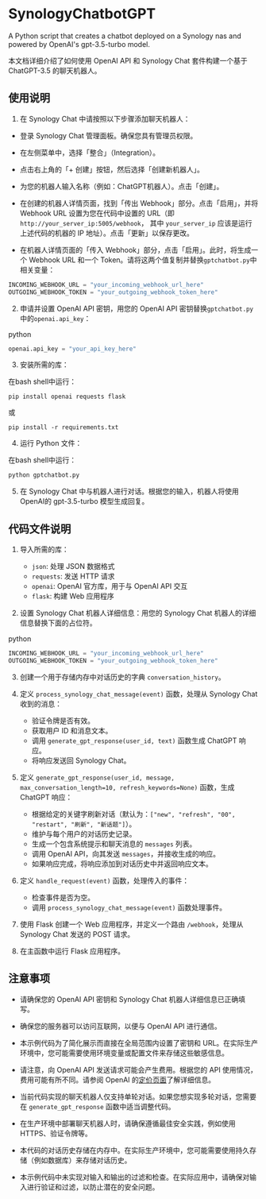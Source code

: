 

# SynologyChatbotGPT
A Python script that creates a chatbot deployed on a Synology nas and powered by OpenAI's gpt-3.5-turbo model.



本文档详细介绍了如何使用 OpenAI API 和 Synology Chat 套件构建一个基于 ChatGPT-3.5 的聊天机器人。


使用说明
----

1.  在 Synology Chat 中请按照以下步骤添加聊天机器人：

- 登录 Synology Chat 管理面板。确保您具有管理员权限。

- 在左侧菜单中，选择「整合」（Integration）。

- 点击右上角的「+ 创建」按钮，然后选择「创建新机器人」。

- 为您的机器人输入名称（例如：ChatGPT机器人）。点击「创建」。

- 在创建的机器人详情页面，找到「传出 Webhook」部分。点击「启用」，并将 Webhook URL 设置为您在代码中设置的 URL（即 `http://your_server_ip:5005/webhook`， 其中 `your_server_ip` 应该是运行上述代码的机器的 IP 地址）。点击「更新」以保存更改。

- 在机器人详情页面的「传入 Webhook」部分，点击「启用」。此时，将生成一个 Webhook URL 和一个 Token。请将这两个值复制并替换`gptchatbot.py`中相关变量：

```python
INCOMING_WEBHOOK_URL = "your_incoming_webhook_url_here"
OUTGOING_WEBHOOK_TOKEN = "your_outgoing_webhook_token_here"

```

2. 申请并设置 OpenAI API 密钥，用您的 OpenAI API 密钥替换`gptchatbot.py`中的`openai.api_key`：
    

python

```python
openai.api_key = "your_api_key_here"
```
    
3.  安装所需的库：

在bash shell中运行：

```
pip install openai requests flask
```
或
```
pip install -r requirements.txt 
```

4.  运行 Python 文件：

在bash shell中运行：

```bash
python gptchatbot.py
```

5. 在 Synology Chat 中与机器人进行对话。根据您的输入，机器人将使用OpenAI的 gpt-3.5-turbo 模型生成回复。



代码文件说明
------

1.  导入所需的库：
    
    *   `json`: 处理 JSON 数据格式
    *   `requests`: 发送 HTTP 请求
    *   `openai`: OpenAI 官方库，用于与 OpenAI API 交互
    *   `flask`: 构建 Web 应用程序


2.  设置 Synology Chat 机器人详细信息：用您的 Synology Chat 机器人的详细信息替换下面的占位符。

python

```python
INCOMING_WEBHOOK_URL = "your_incoming_webhook_url_here"
OUTGOING_WEBHOOK_TOKEN = "your_outgoing_webhook_token_here"
```

3.  创建一个用于存储内存中对话历史的字典 `conversation_history`。
    
4.  定义 `process_synology_chat_message(event)` 函数，处理从 Synology Chat 收到的消息：
    
    *   验证令牌是否有效。
    *   获取用户 ID 和消息文本。
    *   调用 `generate_gpt_response(user_id, text)` 函数生成 ChatGPT 响应。
    *   将响应发送回 Synology Chat。
5.  定义 `generate_gpt_response(user_id, message, max_conversation_length=10, refresh_keywords=None)` 函数，生成 ChatGPT 响应：
    
    *   根据给定的关键字刷新对话（默认为：`["new", "refresh", "00", "restart", "刷新", "新话题"]`）。
    *   维护与每个用户的对话历史记录。
    *   生成一个包含系统提示和聊天消息的 `messages` 列表。
    *   调用 OpenAI API，向其发送 `messages`，并接收生成的响应。
    *   如果响应完成，将响应添加到对话历史中并返回响应文本。
6.  定义 `handle_request(event)` 函数，处理传入的事件：
    
    *   检查事件是否为空。
    *   调用 `process_synology_chat_message(event)` 函数处理事件。
7.  使用 Flask 创建一个 Web 应用程序，并定义一个路由 `/webhook`，处理从 Synology Chat 发送的 POST 请求。
    
8.  在主函数中运行 Flask 应用程序。
    

注意事项
----

*   请确保您的 OpenAI API 密钥和 Synology Chat 机器人详细信息已正确填写。
    
*   确保您的服务器可以访问互联网，以便与 OpenAI API 进行通信。
    
*   本示例代码为了简化展示而直接在全局范围内设置了密钥和 URL。在实际生产环境中，您可能需要使用环境变量或配置文件来存储这些敏感信息。
    
*   请注意，向 OpenAI API 发送请求可能会产生费用。根据您的 API 使用情况，费用可能有所不同。请参阅 OpenAI 的[定价页面](https://openai.com/pricing)了解详细信息。
    
*   当前代码实现的聊天机器人仅支持单轮对话。如果您想实现多轮对话，您需要在 `generate_gpt_response` 函数中适当调整代码。
    
*   在生产环境中部署聊天机器人时，请确保遵循最佳安全实践，例如使用 HTTPS、验证令牌等。
    
*   本代码的对话历史存储在内存中。在实际生产环境中，您可能需要使用持久存储（例如数据库）来存储对话历史。
    
*   本示例代码中未实现对输入和输出的过滤和检查。在实际应用中，请确保对输入进行验证和过滤，以防止潜在的安全问题。
    

